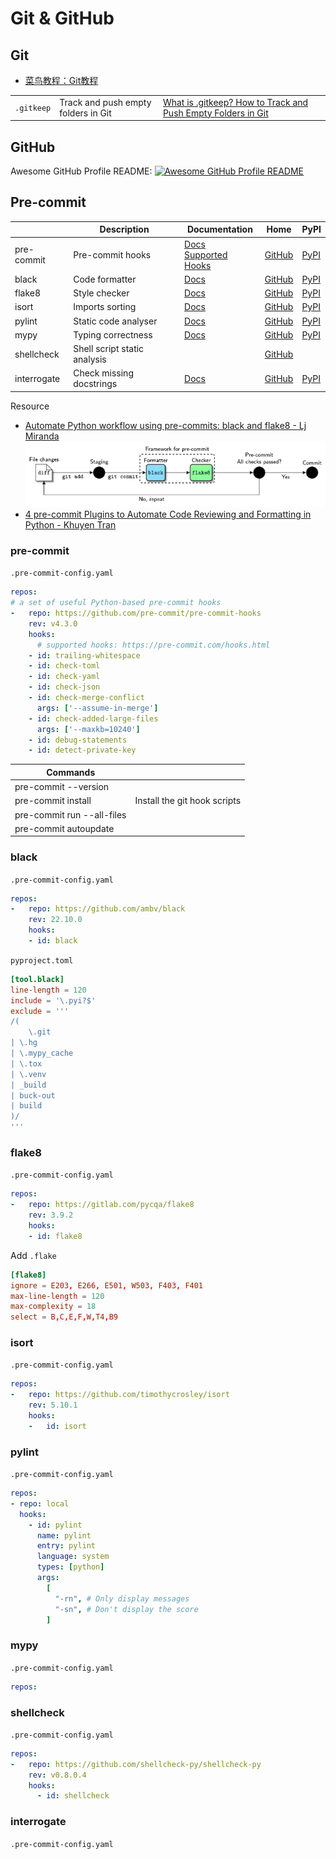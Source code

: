 Git & GitHub
===

Git
---

- [菜鸟教程：Git教程](https://www.runoob.com/git/git-tutorial.html)

|            |                                     |                                                              |
| ---------- | ----------------------------------- | ------------------------------------------------------------ |
| `.gitkeep` | Track and push empty folders in Git | [What is .gitkeep? How to Track and Push Empty Folders in Git](https://www.freecodecamp.org/news/what-is-gitkeep/) |

GitHub
---

Awesome GitHub Profile README: [![Awesome GitHub Profile README](https://img.shields.io/badge/Awesome_GitHub_Profile_README-black?logo=github)](https://github.com/abhisheknaiidu/awesome-github-profile-readme)

Pre-commit
---

|            | Description      | Documentation                                   | Home                                               | PyPI                                         |
| ---------- | ---------------- | ----------------------------------------------- | -------------------------------------------------- | -------------------------------------------- |
| pre-commit | Pre-commit hooks | [Docs](https://pre-commit.com/index.html)<br/>[Supported Hooks](https://pre-commit.com/hooks.html) | [GitHub](https://github.com/pre-commit/pre-commit) | [PyPI](https://pypi.org/project/pre-commit/) |
| black      | Code formatter   | [Docs](https://black.readthedocs.io/en/stable/) | [GitHub](https://github.com/psf/black)             | [PyPI](https://pypi.org/project/black/)      |
| flake8     | Style checker | [Docs](https://flake8.pycqa.org/en/latest/)     | [GitHub](https://github.com/PyCQA/flake8)          | [PyPI](https://pypi.org/project/flake8/)     |
| isort | Imports sorting | [Docs](https://pycqa.github.io/isort/) | [GitHub](https://github.com/PyCQA/isort) | [PyPI](https://pypi.org/project/isort/) |
| pylint | Static code analyser | [Docs](https://pylint.pycqa.org/en/latest/) | [GitHub](https://github.com/PyCQA/pylint) | [PyPI](https://pypi.org/project/pylint/) |
| mypy | Typing correctness | [Docs](https://mypy.readthedocs.io/en/stable/) | [GitHub](https://github.com/python/mypy) | [PyPI](https://pypi.org/project/mypy/) |
| shellcheck | Shell script static analysis |  | [GitHub](https://github.com/koalaman/shellcheck) |  |
| interrogate | Check missing docstrings | [Docs](https://interrogate.readthedocs.io/en/latest/) | [GitHub](https://github.com/econchick/interrogate) | [PyPI](https://pypi.org/project/interrogate/) |

Resource

- [Automate Python workflow using pre-commits: black and flake8 - Lj Miranda](https://ljvmiranda921.github.io/notebook/2018/06/21/precommits-using-black-and-flake8/)
    ![pre-commit-flake8-black](imgs/pre-commit-flake8-black.png)
- [4 pre-commit Plugins to Automate Code Reviewing and Formatting in Python - Khuyen Tran](https://medium.com/towards-data-science/4-pre-commit-plugins-to-automate-code-reviewing-and-formatting-in-python-c80c6d2e9f5)

### pre-commit

`.pre-commit-config.yaml`

```yaml
repos:
# a set of useful Python-based pre-commit hooks
-   repo: https://github.com/pre-commit/pre-commit-hooks
    rev: v4.3.0
    hooks:
      # supported hooks: https://pre-commit.com/hooks.html
    - id: trailing-whitespace
    - id: check-toml
    - id: check-yaml
    - id: check-json
    - id: check-merge-conflict
      args: ['--assume-in-merge']
    - id: check-added-large-files
      args: ['--maxkb=10240']
    - id: debug-statements
    - id: detect-private-key
```

| Commands                   |                              |
| -------------------------- | ---------------------------- |
| pre-commit --version       |                              |
| pre-commit install         | Install the git hook scripts |
| pre-commit run --all-files |                              |
| pre-commit autoupdate      |                              |

### black

`.pre-commit-config.yaml`

```yaml
repos:
-   repo: https://github.com/ambv/black
    rev: 22.10.0
    hooks:
    - id: black
```

`pyproject.toml`

```toml
[tool.black]
line-length = 120
include = '\.pyi?$'
exclude = '''
/(
	\.git
| \.hg
| \.mypy_cache
| \.tox
| \.venv
| _build
| buck-out
| build
)/
'''
```

### flake8

`.pre-commit-config.yaml`

```yaml
repos:
-   repo: https://gitlab.com/pycqa/flake8
    rev: 3.9.2
    hooks:
    - id: flake8
```

Add `.flake`

```toml
[flake8]
ignore = E203, E266, E501, W503, F403, F401
max-line-length = 120
max-complexity = 18
select = B,C,E,F,W,T4,B9
```

### isort

`.pre-commit-config.yaml`

```yaml
repos:
-   repo: https://github.com/timothycrosley/isort
    rev: 5.10.1
    hooks:
    -   id: isort
```

### pylint

`.pre-commit-config.yaml`

```yaml
repos:
- repo: local
  hooks:
    - id: pylint
      name: pylint
      entry: pylint
      language: system
      types: [python]
      args:
        [
          "-rn", # Only display messages
          "-sn", # Don't display the score
        ]
```

### myру

`.pre-commit-config.yaml`

```yaml
repos:
```

### shellcheck

`.pre-commit-config.yaml`

```yaml
repos:
-   repo: https://github.com/shellcheck-py/shellcheck-py
    rev: v0.8.0.4
    hooks:
      - id: shellcheck
```

### interrogate

`.pre-commit-config.yaml`
